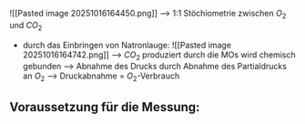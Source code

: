 ![[Pasted image 20251016164450.png]]
--> 1:1 Stöchiometrie zwischen $O_2$ und $CO_2$ 

- durch das Einbringen von Natronlauge:
![[Pasted image 20251016164742.png]]
--> $CO_2$ produziert durch die MOs wird chemisch gebunden --> Abnahme des Drucks durch Abnahme des Partialdrucks an $O_2$ --> Druckabnahme = $O_2$-Verbrauch

**Voraussetzung für die Messung:**
- 